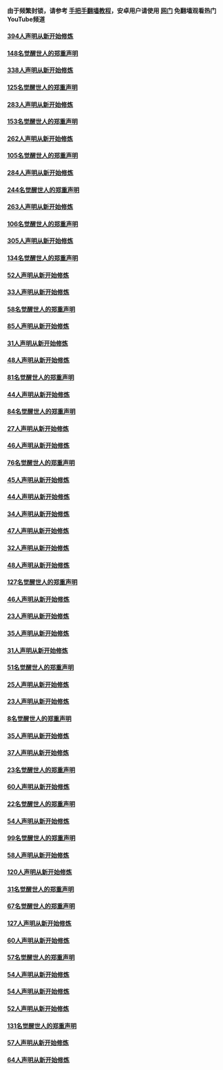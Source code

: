 #### 由于频繁封锁，请参考 [手把手翻墙教程](https://github.com/gfw-breaker/guides/wiki/)，安卓用户请使用 [网门](https://github.com/gfw-breaker/nogfw/blob/master/dl.md?t=04281701) 免翻墙观看热门YouTube频道 

#### [394人声明从新开始修炼](../pages/91/423914.md?t=04281701) 

#### [148名觉醒世人的郑重声明](../pages/91/423913.md?t=04281701) 

#### [338人声明从新开始修炼](../pages/91/423540.md?t=04281701) 

#### [125名觉醒世人的郑重声明](../pages/91/423539.md?t=04281701) 

#### [283人声明从新开始修炼](../pages/91/423296.md?t=04281701) 

#### [153名觉醒世人的郑重声明](../pages/91/423295.md?t=04281701) 

#### [262人声明从新开始修炼](../pages/91/423004.md?t=04281701) 

#### [105名觉醒世人的郑重声明](../pages/91/423003.md?t=04281701) 

#### [284人声明从新开始修炼](../pages/91/422707.md?t=04281701) 

#### [244名觉醒世人的郑重声明](../pages/91/422706.md?t=04281701) 

#### [263人声明从新开始修炼](../pages/91/422553.md?t=04281701) 

#### [106名觉醒世人的郑重声明](../pages/91/422552.md?t=04281701) 

#### [305人声明从新开始修炼](../pages/91/422153.md?t=04281701) 

#### [134名觉醒世人的郑重声明](../pages/91/422152.md?t=04281701) 

#### [52人声明从新开始修炼](../pages/91/421846.md?t=04281701) 

#### [33人声明从新开始修炼](../pages/91/421804.md?t=04281701) 

#### [58名觉醒世人的郑重声明](../pages/91/421845.md?t=04281701) 

#### [85人声明从新开始修炼](../pages/91/421769.md?t=04281701) 

#### [31人声明从新开始修炼](../pages/91/421763.md?t=04281701) 

#### [48人声明从新开始修炼](../pages/91/421605.md?t=04281701) 

#### [81名觉醒世人的郑重声明](../pages/91/421656.md?t=04281701) 

#### [44人声明从新开始修炼](../pages/91/421544.md?t=04281701) 

#### [84名觉醒世人的郑重声明](../pages/91/421543.md?t=04281701) 

#### [27人声明从新开始修炼](../pages/91/421465.md?t=04281701) 

#### [46人声明从新开始修炼](../pages/91/421454.md?t=04281701) 

#### [76名觉醒世人的郑重声明](../pages/91/421453.md?t=04281701) 

#### [45人声明从新开始修炼](../pages/91/421452.md?t=04281701) 

#### [44人声明从新开始修炼](../pages/91/421422.md?t=04281701) 

#### [34人声明从新开始修炼](../pages/91/421322.md?t=04281701) 

#### [47人声明从新开始修炼](../pages/91/421264.md?t=04281701) 

#### [32人声明从新开始修炼](../pages/91/421225.md?t=04281701) 

#### [48人声明从新开始修炼](../pages/91/421202.md?t=04281701) 

#### [127名觉醒世人的郑重声明](../pages/91/421224.md?t=04281701) 

#### [46人声明从新开始修炼](../pages/91/421203.md?t=04281701) 

#### [23人声明从新开始修炼](../pages/91/421138.md?t=04281701) 

#### [35人声明从新开始修炼](../pages/91/421122.md?t=04281701) 

#### [31人声明从新开始修炼](../pages/91/421081.md?t=04281701) 

#### [51名觉醒世人的郑重声明](../pages/91/421080.md?t=04281701) 

#### [25人声明从新开始修炼](../pages/91/421020.md?t=04281701) 

#### [23人声明从新开始修炼](../pages/91/420884.md?t=04281701) 

#### [8名觉醒世人的郑重声明](../pages/91/420883.md?t=04281701) 

#### [35人声明从新开始修炼](../pages/91/420809.md?t=04281701) 

#### [37人声明从新开始修炼](../pages/91/420766.md?t=04281701) 

#### [23名觉醒世人的郑重声明](../pages/91/420765.md?t=04281701) 

#### [60人声明从新开始修炼](../pages/91/420727.md?t=04281701) 

#### [22名觉醒世人的郑重声明](../pages/91/420726.md?t=04281701) 

#### [54人声明从新开始修炼](../pages/91/420529.md?t=04281701) 

#### [99名觉醒世人的郑重声明](../pages/91/420528.md?t=04281701) 

#### [58人声明从新开始修炼](../pages/91/420198.md?t=04281701) 

#### [120人声明从新开始修炼](../pages/91/420141.md?t=04281701) 

#### [31名觉醒世人的郑重声明](../pages/91/420197.md?t=04281701) 

#### [67名觉醒世人的郑重声明](../pages/91/420140.md?t=04281701) 

#### [127人声明从新开始修炼](../pages/91/420082.md?t=04281701) 

#### [60人声明从新开始修炼](../pages/91/420081.md?t=04281701) 

#### [57名觉醒世人的郑重声明](../pages/91/420080.md?t=04281701) 

#### [54人声明从新开始修炼](../pages/91/419533.md?t=04281701) 

#### [54人声明从新开始修炼](../pages/91/419532.md?t=04281701) 

#### [52人声明从新开始修炼](../pages/91/419531.md?t=04281701) 

#### [131名觉醒世人的郑重声明](../pages/91/419530.md?t=04281701) 

#### [57人声明从新开始修炼](../pages/91/419430.md?t=04281701) 

#### [64人声明从新开始修炼](../pages/91/419429.md?t=04281701) 

